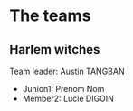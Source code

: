 # The teams 

## Harlem witches
Team leader: Austin TANGBAN

* Junion1: Prenom Nom
* Member2: Lucie DIGOIN

